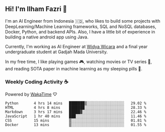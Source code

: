 ## Hi! I'm Ilham Fazri 👋

I'm an AI Engineer from Indonesia 🇮🇩, who likes to build some projects with DeepLearning/Machine Learning frameworks, SQL and NoSQL databases, Docker, Python, and backend APIs. Also, I have a little bit of experience in building a native android app using Java.

Currently, I'm working as AI Engineer at [Widya Wicara](https://widyawicara.com) and a final year undergraduate student at Gadjah Mada University. 

In my free time, I like playing games 🎮, watching movies or TV series 🍿, and reading SOTA paper in machine learning as my sleeping pills 💊. 

### Weekly Coding Activity ☕
Powered by [WakaTime](https://wakatime.com/) ♡
<!--START_SECTION:waka-->

```text
Python       4 hrs 14 mins   ███████▒░░░░░░░░░░░░░░░░░   29.02 %
HTML         4 hrs 8 mins    ███████░░░░░░░░░░░░░░░░░░   28.33 %
Markdown     3 hrs 17 mins   █████▓░░░░░░░░░░░░░░░░░░░   22.46 %
JavaScript   1 hr 40 mins    ███░░░░░░░░░░░░░░░░░░░░░░   11.46 %
CSS          15 mins         ▒░░░░░░░░░░░░░░░░░░░░░░░░   01.81 %
Docker       13 mins         ▒░░░░░░░░░░░░░░░░░░░░░░░░   01.55 %
```

<!--END_SECTION:waka-->
